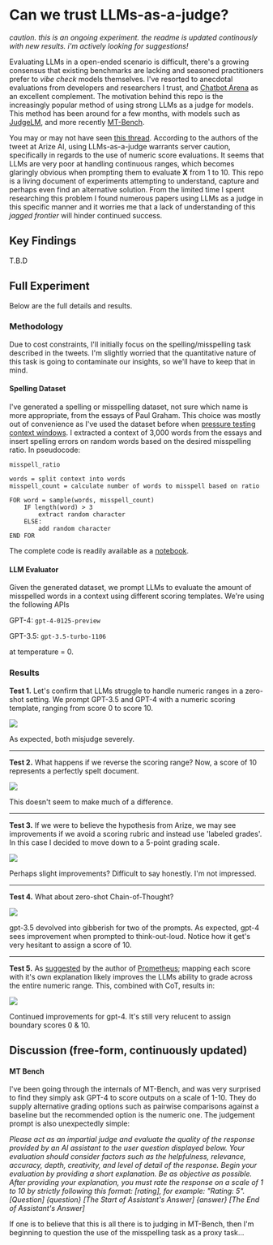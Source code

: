 # Can we trust LLMs-as-a-judge?
*caution. this is an ongoing experiment. the readme is updated continously with new results. i'm actively looking for suggestions!*


Evaluating LLMs in a open-ended scenario is difficult, there's a growing consensus that existing benchmarks are lacking and seasoned practitioners prefer to _vibe check_ models themselves. I've resorted to anecdotal evaluations from developers and researchers I trust, and [Chatbot Arena](https://arena.lmsys.org/) as an excellent complement. The motivation behind this repo is the increasingly popular method of using strong LLMs as a judge for models. This method has been around for a few months, with models such as [JudgeLM](https://github.com/baaivision/JudgeLM), and more recently [MT-Bench](https://arxiv.org/pdf/2306.05685.pdf).

You may or may not have seen [this thread](https://twitter.com/aparnadhinak/status/1748368364395721128). According to the authors of the tweet at Arize AI, using LLMs-as-a-judge warrants server caution, specifically in regards to the use of numeric score evaluations. It seems that LLMs are very poor at handling continuous ranges, which becomes glaringly obvious when prompting them to evaluate **X** from 1 to 10. This repo is a living document of experiments attempting to understand, capture and perhaps even find an alternative solution. From the limited time I spent researching this problem I found numerous papers using LLMs as a judge in this specific manner and it worries me that a lack of understanding of this *jagged frontier* will hinder continued success.

## Key Findings
T.B.D

## Full Experiment 
Below are the full details and results.

### Methodology

Due to cost constraints, I'll initially focus on the spelling/misspelling task described in the tweets. I'm slightly worried that the quantitative nature of this task is going to contaminate our insights, so we'll have to keep that in mind.

#### Spelling Dataset

I've generated a spelling or misspelling dataset, not sure which name is more appropriate, from the essays of Paul Graham. This choice was mostly out of convenience as I've used the dataset before when [pressure testing context windows](https://github.com/LeonEricsson/llmcontext). I extracted a context of 3,000 words from the essays and insert spelling errors on random words based on the desired misspelling ratio. In pseudocode:

```
misspell_ratio

words = split context into words
misspell_count = calculate number of words to misspell based on ratio

FOR word = sample(words, misspell_count)
    IF length(word) > 3
        extract random character
    ELSE:
        add random character
END FOR

```

The complete code is readily available as a [notebook](/dataset.ipynb).

#### LLM Evaluator

Given the generated dataset, we prompt LLMs to evaluate the amount of misspelled words in a context using different scoring templates. We're using the following APIs

GPT-4: `gpt-4-0125-preview`

GPT-3.5: `gpt-3.5-turbo-1106`

at temperature = 0. 

### Results
**Test 1.** Let's confirm that LLMs struggle to handle numeric ranges in a zero-shot setting. We prompt GPT-3.5 and GPT-4 with a numeric scoring template, ranging from score 0 to score 10. 

![](/figures/scoring_1_10.png)

As expected, both misjudge severely.

--- 

**Test 2.** What happens if we reverse the scoring range? Now, a score of 10 represents a perfectly spelt document.

![](/figures/scoring_1_10_reversed.png)

This doesn't seem to make much of a difference.

--- 
**Test 3.** If we were to believe the hypothesis from Arize, we may see improvements if we avoid a scoring rubric and instead use 'labeled grades'. In this case I decided to move down to a 5-point grading scale.

![](/figures/scoring_grades.png)

Perhaps slight improvements? Difficult to say honestly. I'm not impressed.

---

**Test 4.** What about zero-shot Chain-of-Thought? 

![](/figures/scoring_1_10_cot.png)

gpt-3.5 devolved into gibberish for two of the prompts. As expected, gpt-4 sees improvement when prompted to think-out-loud. Notice how it get's very
hesitant to assign a score of 10. 

---

**Test 5.** As [suggested](https://twitter.com/seungonekim/status/1749289437165769177) by the author of [Prometheus](https://arxiv.org/pdf/2310.08491.pdf); mapping each score with it's own explanation likely improves the LLMs ability to grade across the entire numeric
range. This, combined with CoT, results in:

![](/figures/scoring_1_10_full_cot.png)

Continued improvements for gpt-4. It's still very relucent to assign boundary scores 0 & 10. 


## Discussion (free-form, continuously updated)

#### MT Bench
I've been going through the internals of MT-Bench, and was very surprised to find they simply ask GPT-4 to score outputs on a scale of 1-10. They do supply alternative grading options such as pairwise comparisons against a baseline but the recommended option is the numeric one. The judgement prompt is also unexpectedly simple: 

*Please act as an impartial judge and evaluate the quality of the response provided by an AI assistant to the user question displayed below. Your evaluation should consider factors such as the helpfulness, relevance, accuracy, depth, creativity, and level of detail of the response. Begin your evaluation by providing a short explanation. Be as objective as possible. After providing your explanation, you must rate the response on a scale of 1 to 10 by strictly following this format: [rating], for example: "Rating: 5". [Question] {question} [The Start of Assistant's Answer] {answer} [The End of Assistant's Answer]*

If one is to believe that this is all there is to judging in MT-Bench, then I'm beginning to question the use of the misspelling task as a proxy task... 
